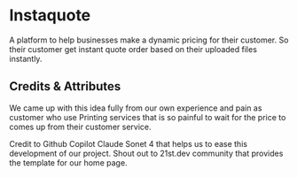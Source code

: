 # Instaquote

A platform to help businesses make a dynamic pricing for their customer. So their customer get instant quote order based on their uploaded files instantly.

## Credits & Attributes

We came up with this idea fully from our own experience and pain as customer who use Printing services that is so painful to wait for the price to comes up from their customer service.

Credit to Github Copilot Claude Sonet 4 that helps us to ease this development of our project. Shout out to 21st.dev community that provides the template for our home page.
